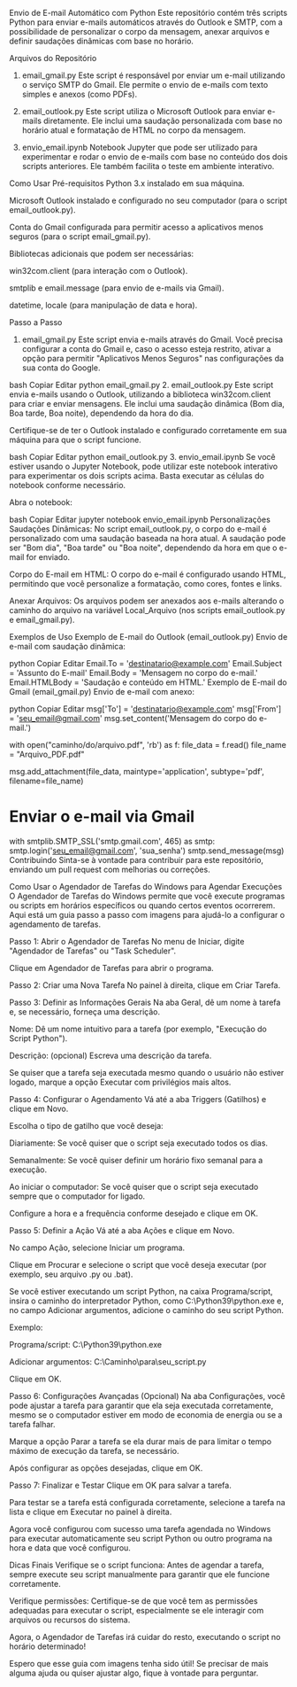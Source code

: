Envio de E-mail Automático com Python
Este repositório contém três scripts Python para enviar e-mails automáticos através do Outlook e SMTP, com a possibilidade de personalizar o corpo da mensagem, anexar arquivos e definir saudações dinâmicas com base no horário.

Arquivos do Repositório
1. email_gmail.py
Este script é responsável por enviar um e-mail utilizando o serviço SMTP do Gmail. Ele permite o envio de e-mails com texto simples e anexos (como PDFs).

2. email_outlook.py
Este script utiliza o Microsoft Outlook para enviar e-mails diretamente. Ele inclui uma saudação personalizada com base no horário atual e formatação de HTML no corpo da mensagem.

3. envio_email.ipynb
Notebook Jupyter que pode ser utilizado para experimentar e rodar o envio de e-mails com base no conteúdo dos dois scripts anteriores. Ele também facilita o teste em ambiente interativo.

Como Usar
Pré-requisitos
Python 3.x instalado em sua máquina.

Microsoft Outlook instalado e configurado no seu computador (para o script email_outlook.py).

Conta do Gmail configurada para permitir acesso a aplicativos menos seguros (para o script email_gmail.py).

Bibliotecas adicionais que podem ser necessárias:

win32com.client (para interação com o Outlook).

smtplib e email.message (para envio de e-mails via Gmail).

datetime, locale (para manipulação de data e hora).

Passo a Passo
1. email_gmail.py
Este script envia e-mails através do Gmail. Você precisa configurar a conta do Gmail e, caso o acesso esteja restrito, ativar a opção para permitir "Aplicativos Menos Seguros" nas configurações da sua conta do Google.

bash
Copiar
Editar
python email_gmail.py
2. email_outlook.py
Este script envia e-mails usando o Outlook, utilizando a biblioteca win32com.client para criar e enviar mensagens. Ele inclui uma saudação dinâmica (Bom dia, Boa tarde, Boa noite), dependendo da hora do dia.

Certifique-se de ter o Outlook instalado e configurado corretamente em sua máquina para que o script funcione.

bash
Copiar
Editar
python email_outlook.py
3. envio_email.ipynb
Se você estiver usando o Jupyter Notebook, pode utilizar este notebook interativo para experimentar os dois scripts acima. Basta executar as células do notebook conforme necessário.

Abra o notebook:

bash
Copiar
Editar
jupyter notebook envio_email.ipynb
Personalizações
Saudações Dinâmicas: No script email_outlook.py, o corpo do e-mail é personalizado com uma saudação baseada na hora atual. A saudação pode ser "Bom dia", "Boa tarde" ou "Boa noite", dependendo da hora em que o e-mail for enviado.

Corpo do E-mail em HTML: O corpo do e-mail é configurado usando HTML, permitindo que você personalize a formatação, como cores, fontes e links.

Anexar Arquivos: Os arquivos podem ser anexados aos e-mails alterando o caminho do arquivo na variável Local_Arquivo (nos scripts email_outlook.py e email_gmail.py).

Exemplos de Uso
Exemplo de E-mail do Outlook (email_outlook.py)
Envio de e-mail com saudação dinâmica:

python
Copiar
Editar
Email.To = 'destinatario@example.com'
Email.Subject = 'Assunto do E-mail'
Email.Body = 'Mensagem no corpo do e-mail.'
Email.HTMLBody = '<html><body>Saudação e conteúdo em HTML.</body></html>'
Exemplo de E-mail do Gmail (email_gmail.py)
Envio de e-mail com anexo:

python
Copiar
Editar
msg['To'] = 'destinatario@example.com'
msg['From'] = 'seu_email@gmail.com'
msg.set_content('Mensagem do corpo do e-mail.')

with open("caminho/do/arquivo.pdf", 'rb') as f:
    file_data = f.read()
    file_name = "Arquivo_PDF.pdf"

msg.add_attachment(file_data, maintype='application', subtype='pdf', filename=file_name)

# Enviar o e-mail via Gmail
with smtplib.SMTP_SSL('smtp.gmail.com', 465) as smtp:
    smtp.login('seu_email@gmail.com', 'sua_senha')
    smtp.send_message(msg)
Contribuindo
Sinta-se à vontade para contribuir para este repositório, enviando um pull request com melhorias ou correções.

Como Usar o Agendador de Tarefas do Windows para Agendar Execuções
O Agendador de Tarefas do Windows permite que você execute programas ou scripts em horários específicos ou quando certos eventos ocorrerem. Aqui está um guia passo a passo com imagens para ajudá-lo a configurar o agendamento de tarefas.

Passo 1: Abrir o Agendador de Tarefas
No menu de Iniciar, digite "Agendador de Tarefas" ou "Task Scheduler".

Clique em Agendador de Tarefas para abrir o programa.


Passo 2: Criar uma Nova Tarefa
No painel à direita, clique em Criar Tarefa.


Passo 3: Definir as Informações Gerais
Na aba Geral, dê um nome à tarefa e, se necessário, forneça uma descrição.

Nome: Dê um nome intuitivo para a tarefa (por exemplo, "Execução do Script Python").

Descrição: (opcional) Escreva uma descrição da tarefa.

Se quiser que a tarefa seja executada mesmo quando o usuário não estiver logado, marque a opção Executar com privilégios mais altos.


Passo 4: Configurar o Agendamento
Vá até a aba Triggers (Gatilhos) e clique em Novo.


Escolha o tipo de gatilho que você deseja:

Diariamente: Se você quiser que o script seja executado todos os dias.

Semanalmente: Se você quiser definir um horário fixo semanal para a execução.

Ao iniciar o computador: Se você quiser que o script seja executado sempre que o computador for ligado.

Configure a hora e a frequência conforme desejado e clique em OK.


Passo 5: Definir a Ação
Vá até a aba Ações e clique em Novo.


No campo Ação, selecione Iniciar um programa.

Clique em Procurar e selecione o script que você deseja executar (por exemplo, seu arquivo .py ou .bat).

Se você estiver executando um script Python, na caixa Programa/script, insira o caminho do interpretador Python, como C:\Python39\python.exe e, no campo Adicionar argumentos, adicione o caminho do seu script Python.

Exemplo:

Programa/script: C:\Python39\python.exe

Adicionar argumentos: C:\Caminho\para\seu_script.py

Clique em OK.


Passo 6: Configurações Avançadas (Opcional)
Na aba Configurações, você pode ajustar a tarefa para garantir que ela seja executada corretamente, mesmo se o computador estiver em modo de economia de energia ou se a tarefa falhar.

Marque a opção Parar a tarefa se ela durar mais de para limitar o tempo máximo de execução da tarefa, se necessário.

Após configurar as opções desejadas, clique em OK.


Passo 7: Finalizar e Testar
Clique em OK para salvar a tarefa.

Para testar se a tarefa está configurada corretamente, selecione a tarefa na lista e clique em Executar no painel à direita.


Agora você configurou com sucesso uma tarefa agendada no Windows para executar automaticamente seu script Python ou outro programa na hora e data que você configurou.

Dicas Finais
Verifique se o script funciona: Antes de agendar a tarefa, sempre execute seu script manualmente para garantir que ele funcione corretamente.

Verifique permissões: Certifique-se de que você tem as permissões adequadas para executar o script, especialmente se ele interagir com arquivos ou recursos do sistema.

Agora, o Agendador de Tarefas irá cuidar do resto, executando o script no horário determinado!

Espero que esse guia com imagens tenha sido útil! Se precisar de mais alguma ajuda ou quiser ajustar algo, fique à vontade para perguntar.


